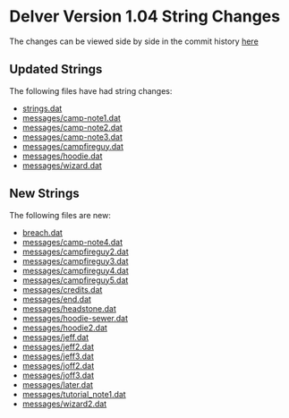 # Delver Version 1.04 String Changes
The changes can be viewed side by side in the commit history [here](https://github.com/joshuaskelly/delver-community-mods/commit/628c7d86f4586a5ed3cc69fb52e12a1c96af99f3#diff-7e540305376a5114bbe212f1de285378fb01a8a7aa60a102c46f8411f2742fb5)

## Updated Strings
The following files have had string changes:
- [strings.dat](./data/strings.dat)
- [messages/camp-note1.dat](./data/messages/camp-note1.dat)
- [messages/camp-note2.dat](./data/messages/camp-note2.dat)
- [messages/camp-note3.dat](./data/messages/camp-note3.dat)
- [messages/campfireguy.dat](./data/messages/campfireguy.dat)
- [messages/hoodie.dat](./data/messages/hoodie.dat)
- [messages/wizard.dat](./data/messages/wizard.dat)

## New Strings
The following files are new:
- [breach.dat](./data/breach.dat)
- [messages/camp-note4.dat](./data/messages/camp-note4.dat)
- [messages/campfireguy2.dat](./data/messages/campfireguy2.dat)
- [messages/campfireguy3.dat](./data/messages/campfireguy3.dat)
- [messages/campfireguy4.dat](./data/messages/campfireguy4.dat)
- [messages/campfireguy5.dat](./data/messages/campfireguy5.dat)
- [messages/credits.dat](./data/messages/credits.dat)
- [messages/end.dat](./data/messages/end.dat)
- [messages/headstone.dat](./data/messages/headstone.dat)
- [messages/hoodie-sewer.dat](./data/messages/hoodie-sewer.dat)
- [messages/hoodie2.dat](./data/messages/hoodie2.dat)
- [messages/jeff.dat](./data/messages/jeff.dat)
- [messages/jeff2.dat](./data/messages/jeff2.dat)
- [messages/jeff3.dat](./data/messages/jeff3.dat)
- [messages/joff2.dat](./data/messages/joff2.dat)
- [messages/joff3.dat](./data/messages/joff3.dat)
- [messages/later.dat](./data/messages/later.dat)
- [messages/tutorial_note1.dat](./data/messages/tutorial_note1.dat)
- [messages/wizard2.dat](./data/messages/wizard2.dat)
